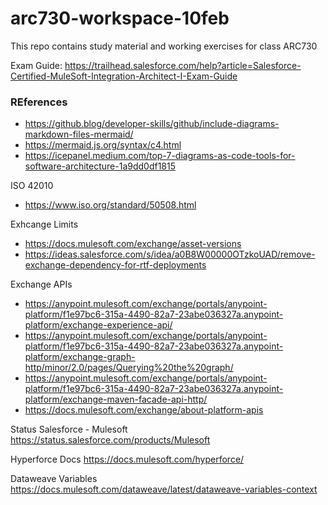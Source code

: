 # arc730-workspace-10feb
This repo contains study material and working exercises for class ARC730

Exam Guide: https://trailhead.salesforce.com/help?article=Salesforce-Certified-MuleSoft-Integration-Architect-I-Exam-Guide


### REferences

- https://github.blog/developer-skills/github/include-diagrams-markdown-files-mermaid/
- https://mermaid.js.org/syntax/c4.html
- https://icepanel.medium.com/top-7-diagrams-as-code-tools-for-software-architecture-1a9dd0df1815

ISO 42010 
- https://www.iso.org/standard/50508.html


Exhcange Limits
- https://docs.mulesoft.com/exchange/asset-versions
- https://ideas.salesforce.com/s/idea/a0B8W00000OTzkoUAD/remove-exchange-dependency-for-rtf-deployments

Exchange APIs
- https://anypoint.mulesoft.com/exchange/portals/anypoint-platform/f1e97bc6-315a-4490-82a7-23abe036327a.anypoint-platform/exchange-experience-api/
- https://anypoint.mulesoft.com/exchange/portals/anypoint-platform/f1e97bc6-315a-4490-82a7-23abe036327a.anypoint-platform/exchange-graph-http/minor/2.0/pages/Querying%20the%20graph/
- https://anypoint.mulesoft.com/exchange/portals/anypoint-platform/f1e97bc6-315a-4490-82a7-23abe036327a.anypoint-platform/exchange-maven-facade-api-http/
- https://docs.mulesoft.com/exchange/about-platform-apis

Status Salesforce - Mulesoft
https://status.salesforce.com/products/Mulesoft

Hyperforce Docs
https://docs.mulesoft.com/hyperforce/

Dataweave Variables
https://docs.mulesoft.com/dataweave/latest/dataweave-variables-context
